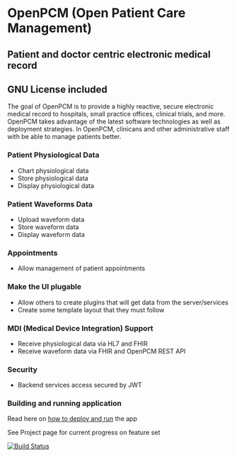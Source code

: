 # OpenPCM (Open Patient Care Management)
## Patient and doctor centric electronic medical record
## GNU License included

The goal of OpenPCM is to provide a highly reactive, secure electronic medical record to hospitals, small practice offices, clinical trials, and more. OpenPCM takes advantage of the latest software technologies as well as deployment strategies. In OpenPCM, clinicans and other administrative staff with be able to manage patients better.  

### Patient Physiological Data
- Chart physiological data 
- Store physiological data
- Display physiological data

### Patient Waveforms Data
- Upload waveform data
- Store waveform data
- Display waveform data

### Appointments
- Allow management of patient appointments

### Make the UI plugable
- Allow others to create plugins that will get data from the server/services
- Create some template layout that they must follow

### MDI (Medical Device Integration) Support
- Receive physiological data via HL7 and FHIR
- Receive waveform data via FHIR and OpenPCM REST API

### Security
- Backend services access secured by JWT

### Building and running application
Read here on [how to deploy and run] the app

See Project page for current progress on feature set

[![Build Status](http://openpcm.org:9091/buildStatus/icon?job=OpenPCM_Server_Master)](http://openpcm.org:9091/job/OpenPCM_Server_Master)

[how to deploy and run]: https://github.com/gsugambit/openpcm/wiki/Building-and-Running-Project
